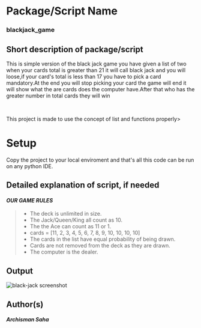 # Package/Script Name
### **blackjack_game**
## Short description of package/script

<p>This is simple version of the black jack game  you have given a list of two when your cards total is greater than 21 it will call black jack and you will loose,if your card's total is less than 17 you have to pick a card mandatory.At the end you will stop picking your card the game will end it will show what the are cards does the computer have.After that who has the greater number in total cards they will win</p> </br>

<p> This project is made to use the concept of list and functions properly></p>

# Setup
Copy the project to your local enviroment and that's all this code can be run on any python IDE.
## Detailed explanation of script, if needed

 #### _**OUR GAME RULES**_
 ><ul> 
 ><li> The deck is unlimited in size. </li>
 ><li> The Jack/Queen/King all count as 10.</li>
 ><li> The the Ace can count as 11 or 1.</li>
 ><li> cards = [11, 2, 3, 4, 5, 6, 7, 8, 9, 10, 10, 10, 10]</li>
 ><li> The cards in the list have equal probability of being drawn.</li>
 ><li> Cards are not removed from the deck as they are drawn.</li>
 ><li> The computer is the dealer.</li>
</ul>



## Output

![black-jack screenshot](https://github.com/prathimacode-hub/Awesome_Python_Scripts/blob/454a24fe369dacdaf32353230621b134f616bd98/PyGamesScripts/Black%20Jack%20Game/image/black_jack.PNG)


## Author(s)
##### _Archisman Saha_

